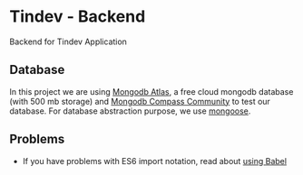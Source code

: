 # Tindev - Backend

Backend for Tindev Application

## Database

In this project we are using [Mongodb Atlas](https://www.mongodb.com/cloud/atlas), a free cloud mongodb database (with 500 mb storage) and [Mongodb Compass Community](https://www.mongodb.com/download-center/compass) to test our database.
For database abstraction purpose, we use [mongoose](https://mongoosejs.com/).

## Problems

- If you have problems with ES6 import notation, read about [using Babel](https://hackernoon.com/using-babel-7-with-node-7e401bc28b04)

